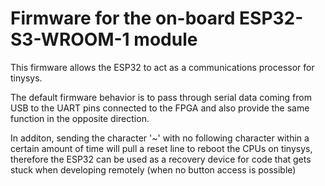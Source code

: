 # Firmware for the on-board ESP32-S3-WROOM-1 module

This firmware allows the ESP32 to act as a communications processor for tinysys.

The default firmware behavior is to pass through serial data coming from USB to the UART pins connected to the FPGA and also provide the same function in the opposite direction.

In additon, sending the character '~' with no following character within a certain amount of time will pull a reset line to reboot the CPUs on tinysys, therefore the ESP32 can be used as a recovery device for code that gets stuck when developing remotely (when no button access is possible)
